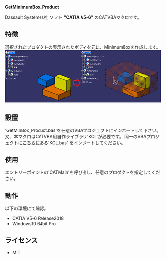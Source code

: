 **GetMinimumBox_Product**

Dassault Systèmes社 ソフト <b>"CATIA V5-6" </b> のCATVBAマクロです。

## 特徴
選択されたプロダクトの表示されたボディを元に、MinimumBoxを作成します。
![](./images/minbox.png)


## 設置
'GetMinBox_Product.bas'を任意のVBAプロジェクトにインポートして下さい。
又、本マクロはCATVBA用自作ライブラリ'KCL'が必要です。
同一のVBAプロジェクトに[こちら](https://github.com/kantoku-code/KCL)にある'KCL.bas'
をインポートしてください。


## 使用
エントリーポイントの'CATMain'を呼び出し、任意のプロダクトを指定してください。


## 動作
以下の環境にて確認。
+ CATIA V5-6 Release2018
+ Windows10 64bit Pro


## ライセンス
+ MIT